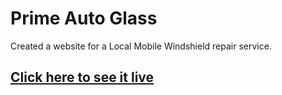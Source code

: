 <h1>Prime Auto Glass</h1>
<p>Created a website for a Local Mobile Windshield repair service.</p>
<h2><a href="http://primeautoglassmobile.com/">Click here to see it live</a></h2>
